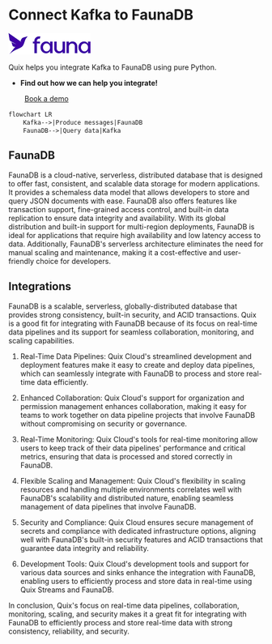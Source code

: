 # Connect Kafka to FaunaDB

![](./images/logo_1.jpg)

Quix helps you integrate Kafka to FaunaDB using pure Python.

<div class="grid cards blog-grid-card" markdown>

- __Find out how we can help you integrate!__

    <a class="md-button md-button--primary" href="https://share.hsforms.com/1iW0TmZzKQMChk0lxd_tGiw4yjw2?__hstc=175542013.2303933fbd746c0ac86d9ccbe9bc9100.1728383268831.1729603416735.1729620918855.31&__hssc=175542013.1.1729620918855&__hsfp=2132701734" target="_blank" style="margin:.5rem;">Book a demo</a>

</div>

```mermaid
flowchart LR
    Kafka-->|Produce messages|FaunaDB
    FaunaDB-->|Query data|Kafka
```

## FaunaDB

FaunaDB is a cloud-native, serverless, distributed database that is designed to offer fast, consistent, and scalable data storage for modern applications. It provides a schemaless data model that allows developers to store and query JSON documents with ease. FaunaDB also offers features like transaction support, fine-grained access control, and built-in data replication to ensure data integrity and availability. With its global distribution and built-in support for multi-region deployments, FaunaDB is ideal for applications that require high availability and low latency access to data. Additionally, FaunaDB's serverless architecture eliminates the need for manual scaling and maintenance, making it a cost-effective and user-friendly choice for developers.

## Integrations

FaunaDB is a scalable, serverless, globally-distributed database that provides strong consistency, built-in security, and ACID transactions. Quix is a good fit for integrating with FaunaDB because of its focus on real-time data pipelines and its support for seamless collaboration, monitoring, and scaling capabilities.

1. Real-Time Data Pipelines: Quix Cloud's streamlined development and deployment features make it easy to create and deploy data pipelines, which can seamlessly integrate with FaunaDB to process and store real-time data efficiently.

2. Enhanced Collaboration: Quix Cloud's support for organization and permission management enhances collaboration, making it easy for teams to work together on data pipeline projects that involve FaunaDB without compromising on security or governance.

3. Real-Time Monitoring: Quix Cloud's tools for real-time monitoring allow users to keep track of their data pipelines' performance and critical metrics, ensuring that data is processed and stored correctly in FaunaDB.

4. Flexible Scaling and Management: Quix Cloud's flexibility in scaling resources and handling multiple environments correlates well with FaunaDB's scalability and distributed nature, enabling seamless management of data pipelines that involve FaunaDB.

5. Security and Compliance: Quix Cloud ensures secure management of secrets and compliance with dedicated infrastructure options, aligning well with FaunaDB's built-in security features and ACID transactions that guarantee data integrity and reliability.

6. Development Tools: Quix Cloud's development tools and support for various data sources and sinks enhance the integration with FaunaDB, enabling users to efficiently process and store data in real-time using Quix Streams and FaunaDB.

In conclusion, Quix's focus on real-time data pipelines, collaboration, monitoring, scaling, and security makes it a great fit for integrating with FaunaDB to efficiently process and store real-time data with strong consistency, reliability, and security.

